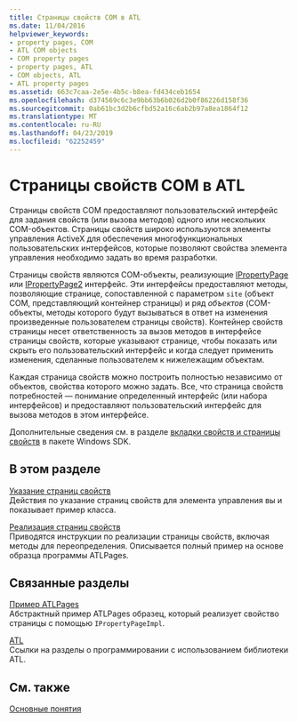 ```yaml
---
title: Страницы свойств COM в ATL
ms.date: 11/04/2016
helpviewer_keywords:
- property pages, COM
- ATL COM objects
- COM property pages
- property pages, ATL
- COM objects, ATL
- ATL property pages
ms.assetid: 663c7caa-2e5e-4b5c-b8ea-fd434ceb1654
ms.openlocfilehash: d374569c6c3e9bb63b6b026d2b0f86226d158f36
ms.sourcegitcommit: 0ab61bc3d2b6cfbd52a16c6ab2b97a8ea1864f12
ms.translationtype: MT
ms.contentlocale: ru-RU
ms.lasthandoff: 04/23/2019
ms.locfileid: "62252459"
---
```

# <a name="atl-com-property-pages"></a>Страницы свойств COM в ATL

Страницы свойств COM предоставляют пользовательский интерфейс для задания свойств (или вызова методов) одного или нескольких COM-объектов. Страницы свойств широко используются элементы управления ActiveX для обеспечения многофункциональных пользовательских интерфейсов, которые позволяют свойства элемента управления необходимо задать во время разработки.

Страницы свойств являются COM-объекты, реализующие [IPropertyPage](/windows/desktop/api/ocidl/nn-ocidl-ipropertypage) или [IPropertyPage2](/windows/desktop/api/ocidl/nn-ocidl-ipropertypage2) интерфейс. Эти интерфейсы предоставляют методы, позволяющие странице, сопоставленной с параметром `site` (объект COM, представляющий контейнер страницы) и ряд *объектов* (COM-объекты, методы которого будут вызываться в ответ на изменения произведенные пользователем страницы свойств). Контейнер свойств страницы несет ответственность за вызов методов в интерфейсе страницы свойств, которые указывают странице, чтобы показать или скрыть его пользовательский интерфейс и когда следует применить изменения, сделанные пользователем к нижележащим объектам.

Каждая страница свойств можно построить полностью независимо от объектов, свойства которого можно задать. Все, что страница свойств потребностей — понимание определенный интерфейс (или набора интерфейсов) и предоставляют пользовательский интерфейс для вызова методов в этом интерфейсе.

Дополнительные сведения см. в разделе [вкладки свойств и страницы свойств](/windows/desktop/com/property-sheets-and-property-pages) в пакете Windows SDK.

## <a name="in-this-section"></a>В этом разделе

[Указание страниц свойств](../atl/specifying-property-pages.md)<br/>
Действия по указание страниц свойств для элемента управления вы и показывает пример класса.

[Реализация страниц свойств](../atl/implementing-property-pages.md)<br/>
Приводятся инструкции по реализации страницы свойств, включая методы для переопределения. Описывается полный пример на основе образца программы ATLPages.

## <a name="related-sections"></a>Связанные разделы

[Пример ATLPages](../overview/visual-cpp-samples.md)<br/>
Абстрактный пример ATLPages образец, который реализует свойство страницы с помощью `IPropertyPageImpl`.

[ATL](../atl/active-template-library-atl-concepts.md)<br/>
Ссылки на разделы о программировании с использованием библиотеки ATL.

## <a name="see-also"></a>См. также

[Основные понятия](../atl/active-template-library-atl-concepts.md)
